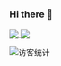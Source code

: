 ### Hi there 👋

<a href="https://github.com/xiaohaoo/xiaohaoo">
 <img align="center" src="https://github-readme-stats.vercel.app/api?username=xiaohaoo&count_private=true&show_icons=true&icon_color=0366d6&text_color=24292e&bg_color=ffffff&hide_title=true&theme=buefy" />
</a>
<a href="https://github.com/xiaohaoo/xiaohaoo">
  <img align="center" src="https://github-readme-stats.vercel.app/api/top-langs/?username=xiaohaoo&theme=buefy&&repo=xiaohaoo.github.io&layout=compact" />
</a>

![访客统计](https://visitor-badge.glitch.me/badge?page_id=xiaohaoo&right_color=green)
